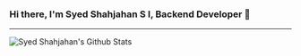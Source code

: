 ### Hi there, I'm Syed Shahjahan S I, Backend Developer 🙂

---

<img align="left" alt="Syed Shahjahan's Github Stats" src="https://github-readme-stats.vercel.app/api?username=syed-shahjahan&show_icons=true&hide_border=true" >
